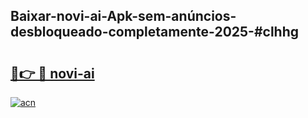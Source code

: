## Baixar-novi-ai-Apk-sem-anúncios-desbloqueado-completamente-2025-#clhhg

# <h2><a href="https://ainizakaria.my?title=novi-ai&ref=22M">🔗👉 🔴 novi-ai</a></h2>

[![acn](https://github.com/user-attachments/assets/0f9c940e-d8b0-45ae-aac7-cd30a18b3e1c)](https://ainizakaria.my?title=novi-ai&ref=22M)

